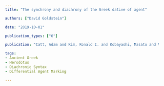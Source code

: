 ```yaml
---
title: "The synchrony and diachrony of the Greek dative of agent"

authors: ["David Goldstein"]

date: "2019-10-01"

publication_types: ["6"]

publication: "Catt, Adam and Kim, Ronald I. and Kobayashi, Masato and Vine, Brent H., edd. _Qazzu warrai: Anatolian and Indo-European studies in honor of Kazuhiko Yoshida_, 73-90. Ann Arbor: Beech Stave Press"

tags:
- Ancient Greek
- Herodotus
- Diachronic Syntax
- Differential Agent Marking

---
```

